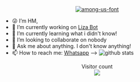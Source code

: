 <div align="center">
<a href="https://fontmeme.com/among-us-font/"><img src="https://i.imgur.com/joCkeQ0.jpeg" alt="among-us-font" border="0"></a>

<p>  
<p>  
<p>  
<p>  
<p>  
<p>  
<p>  
  

   


    
<div align="left">

    
- 😜 I’m HM,
- 🔭 I’m currently working on [Liza Bot](https://github.com/HMSer/Liza)
- 🌱 I’m currently learning what i didn't know!
- 👯 I’m looking to collaborate on nobody
- 💬 Ask me about anything. I don't know anything!
- 📫 How to reach me: [Whatsapp](https://wa.me/447441452481)
-->
![github stats](https://github-readme-stats.vercel.app/api?username=HMser&show_icons=true&theme=radical)
<p align="center"> 
  Visitor count<br>
  <img src="https://profile-counter.glitch.me/HMser/count.svg" />
</p>
